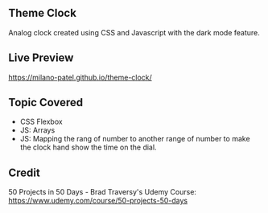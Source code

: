 ## Theme Clock

Analog clock created using CSS and Javascript with the dark mode feature.

## Live Preview

https://milano-patel.github.io/theme-clock/

## Topic Covered

- CSS Flexbox
- JS: Arrays
- JS: Mapping the rang of number to another range of number to make the clock hand show the time on the dial.

## Credit

50 Projects in 50 Days - Brad Traversy's Udemy Course: https://www.udemy.com/course/50-projects-50-days

